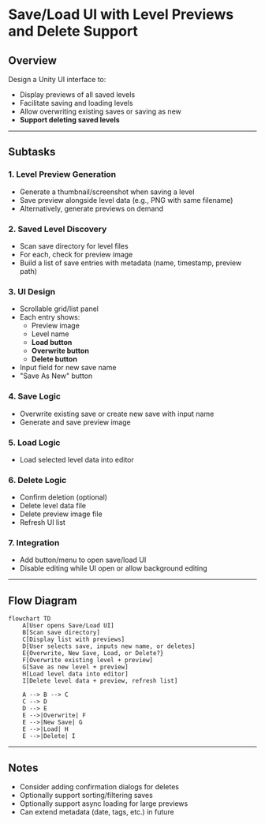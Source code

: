# Save/Load UI with Level Previews and Delete Support

## Overview
Design a Unity UI interface to:
- Display previews of all saved levels
- Facilitate saving and loading levels
- Allow overwriting existing saves or saving as new
- **Support deleting saved levels**

---

## Subtasks

### 1. Level Preview Generation
- Generate a thumbnail/screenshot when saving a level
- Save preview alongside level data (e.g., PNG with same filename)
- Alternatively, generate previews on demand

### 2. Saved Level Discovery
- Scan save directory for level files
- For each, check for preview image
- Build a list of save entries with metadata (name, timestamp, preview path)

### 3. UI Design
- Scrollable grid/list panel
- Each entry shows:
  - Preview image
  - Level name
  - **Load button**
  - **Overwrite button**
  - **Delete button**
- Input field for new save name
- "Save As New" button

### 4. Save Logic
- Overwrite existing save or create new save with input name
- Generate and save preview image

### 5. Load Logic
- Load selected level data into editor

### 6. Delete Logic
- Confirm deletion (optional)
- Delete level data file
- Delete preview image file
- Refresh UI list

### 7. Integration
- Add button/menu to open save/load UI
- Disable editing while UI open or allow background editing

---

## Flow Diagram

```mermaid
flowchart TD
    A[User opens Save/Load UI]
    B[Scan save directory]
    C[Display list with previews]
    D[User selects save, inputs new name, or deletes]
    E{Overwrite, New Save, Load, or Delete?}
    F[Overwrite existing level + preview]
    G[Save as new level + preview]
    H[Load level data into editor]
    I[Delete level data + preview, refresh list]

    A --> B --> C
    C --> D
    D --> E
    E -->|Overwrite| F
    E -->|New Save| G
    E -->|Load| H
    E -->|Delete| I
```

---

## Notes
- Consider adding confirmation dialogs for deletes
- Optionally support sorting/filtering saves
- Optionally support async loading for large previews
- Can extend metadata (date, tags, etc.) in future